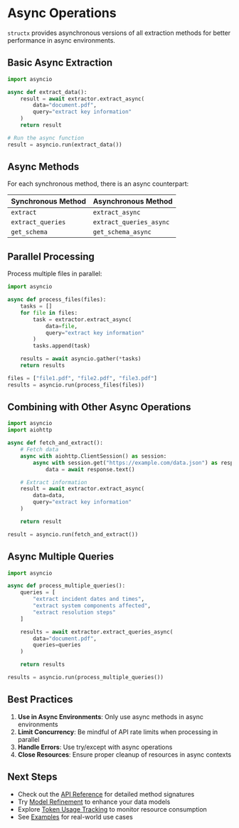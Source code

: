 # Async Operations

`structx` provides asynchronous versions of all extraction methods for better
performance in async environments.

## Basic Async Extraction

```python
import asyncio

async def extract_data():
    result = await extractor.extract_async(
        data="document.pdf",
        query="extract key information"
    )
    return result

# Run the async function
result = asyncio.run(extract_data())
```

## Async Methods

For each synchronous method, there is an async counterpart:

| Synchronous Method | Asynchronous Method     |
| ------------------ | ----------------------- |
| `extract`          | `extract_async`         |
| `extract_queries`  | `extract_queries_async` |
| `get_schema`       | `get_schema_async`      |

## Parallel Processing

Process multiple files in parallel:

```python
import asyncio

async def process_files(files):
    tasks = []
    for file in files:
        task = extractor.extract_async(
            data=file,
            query="extract key information"
        )
        tasks.append(task)

    results = await asyncio.gather(*tasks)
    return results

files = ["file1.pdf", "file2.pdf", "file3.pdf"]
results = asyncio.run(process_files(files))
```

## Combining with Other Async Operations

```python
import asyncio
import aiohttp

async def fetch_and_extract():
    # Fetch data
    async with aiohttp.ClientSession() as session:
        async with session.get("https://example.com/data.json") as response:
            data = await response.text()

    # Extract information
    result = await extractor.extract_async(
        data=data,
        query="extract key information"
    )

    return result

result = asyncio.run(fetch_and_extract())
```

## Async Multiple Queries

```python
import asyncio

async def process_multiple_queries():
    queries = [
        "extract incident dates and times",
        "extract system components affected",
        "extract resolution steps"
    ]

    results = await extractor.extract_queries_async(
        data="document.pdf",
        queries=queries
    )

    return results

results = asyncio.run(process_multiple_queries())
```

## Best Practices

1. **Use in Async Environments**: Only use async methods in async environments
2. **Limit Concurrency**: Be mindful of API rate limits when processing in
   parallel
3. **Handle Errors**: Use try/except with async operations
4. **Close Resources**: Ensure proper cleanup of resources in async contexts

## Next Steps

- Check out the [API Reference](../api/extractor.md) for detailed method
  signatures
- Try [Model Refinement](model-refinement.md) to enhance your data models
- Explore [Token Usage Tracking](token-tracking.md) to monitor resource
  consumption
- See [Examples](../examples.md) for real-world use cases
